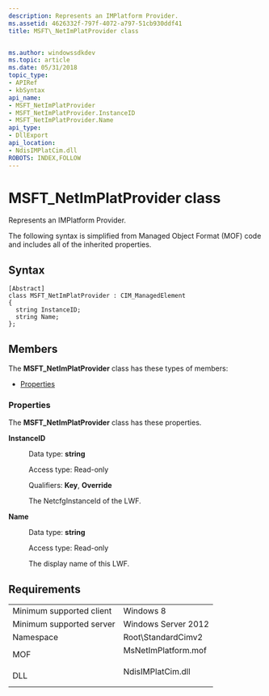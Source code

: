 ```yaml
---
description: Represents an IMPlatform Provider.
ms.assetid: 4626332f-797f-4072-a797-51cb930ddf41
title: MSFT\_NetImPlatProvider class


ms.author: windowssdkdev
ms.topic: article
ms.date: 05/31/2018
topic_type: 
- APIRef
- kbSyntax
api_name: 
- MSFT_NetImPlatProvider
- MSFT_NetImPlatProvider.InstanceID
- MSFT_NetImPlatProvider.Name
api_type: 
- DllExport
api_location: 
- NdisIMPlatCim.dll
ROBOTS: INDEX,FOLLOW
---
```


# MSFT\_NetImPlatProvider class

Represents an IMPlatform Provider.

The following syntax is simplified from Managed Object Format (MOF) code and includes all of the inherited properties.

## Syntax

``` syntax
[Abstract]
class MSFT_NetImPlatProvider : CIM_ManagedElement
{
  string InstanceID;
  string Name;
};
```

## Members

The **MSFT\_NetImPlatProvider** class has these types of members:

-   [Properties](#properties)

### Properties

The **MSFT\_NetImPlatProvider** class has these properties.

<dl> <dt>

**InstanceID**
</dt> <dd> <dl> <dt>

Data type: **string**
</dt> <dt>

Access type: Read-only
</dt> <dt>

Qualifiers: **Key**, **Override**
</dt> </dl>

The NetcfgInstanceId of the LWF.

</dd> <dt>

**Name**
</dt> <dd> <dl> <dt>

Data type: **string**
</dt> <dt>

Access type: Read-only
</dt> </dl>

The display name of this LWF.

</dd> </dl>

## Requirements



|                                     |                                                                                                |
|-------------------------------------|------------------------------------------------------------------------------------------------|
| Minimum supported client<br/> | Windows 8<br/>                                                                           |
| Minimum supported server<br/> | Windows Server 2012<br/>                                                                 |
| Namespace<br/>                | Root\\StandardCimv2<br/>                                                                 |
| MOF<br/>                      | <dl> <dt>MsNetImPlatform.mof</dt> </dl> |
| DLL<br/>                      | <dl> <dt>NdisIMPlatCim.dll</dt> </dl>   |



 

 




